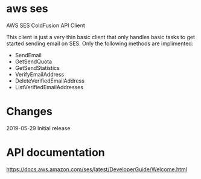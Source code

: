 # aws ses
AWS SES ColdFusion API Client

This client is just a very thin basic client that only handles basic tasks to get started sending email on SES. Only the following methods are implimented:

- SendEmail
- GetSendQuota
- GetSendStatistics
- VerifyEmailAddress
- DeleteVerifiedEmailAddress
- ListVerifiedEmailAddresses

# Changes
2019-05-29 Initial release

# API documentation
https://docs.aws.amazon.com/ses/latest/DeveloperGuide/Welcome.html
